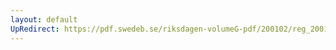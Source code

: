 ```yaml
---
layout: default
UpRedirect: https://pdf.swedeb.se/riksdagen-volumeG-pdf/200102/reg_200102/reg_200102_0097.pdf
---
```

